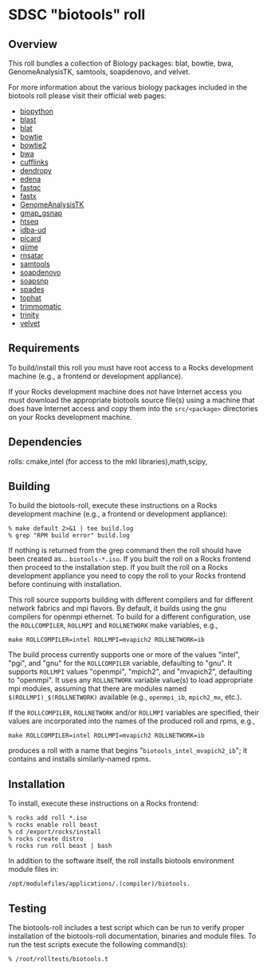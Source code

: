 # SDSC "biotools" roll

## Overview

This roll bundles a collection of Biology packages: blat, bowtie, bwa,
GenomeAnalysisTK, samtools, soapdenovo, and velvet.

For more information about the various biology packages included in the biotools
roll please visit their official web pages:

- <a href="http://biopython.org" target="_blank">biopython</a>
- <a href="http://blast.ncbi.nlm.nih.gov/Blast.cgi" target="_blank">blast</a>
- <a href="http://genome.ucsc.edu/goldenPath/help/blatSpec.html" target="_blank">blat</a>
- <a href="http://bowtie-bio.sourceforge.net" target="_blank">bowtie</a>
- <a href="http://bowtie-bio.sourceforge.net/bowtie2" target="_blank">bowtie2</a>
- <a href="http://bio-bwa.sourceforge.net" target="_blank">bwa</a>
- <a href="http://cufflinks.cbcb.umd.edu" target="_blank">cufflinks</a>
- <a href="http://pythonhosted.org/DendroPy" target="_blank">dendropy</a>
- <a href="http://www.genomic.ch/edena.php" target="_blank">edena</a>
- <a href="http://www.bioinformatics.babraham.ac.uk/projects/fastqc" target="_blank">fastqc</a>
- <a href="http://hannonlab.cshl.edu/fastx_toolkit" target="_blank">fastx</a>
- <a href="http://www.broadinstitute.org/gatk" target="_blank">GenomeAnalysisTK</a>
- <a href="http://research-pub.gene.com/gmap" target="_blank">gmap_gsnap</a>
- <a href="http://www-huber.embl.de/users/anders/HTSeq" target="_blank">htseq</a>
- <a href="http://i.cs.hku.hk/~alse/hkubrg/projects/idba_ud/index.html" target="_blank">idba-ud</a>
- <a href="http://i.cs.hku.hk/~alse/hkubrg/projects/idba_ud/index.html" target="_blank">picard</a>
- <a href="http://qiime.org" target="_blank">qiime</a>
- <a href="http://code.google.com/p/rna-star" target="_blank">rnsatar</a>
- <a href="http://samtools.sourceforge.net" target="_blank">samtools</a>
- <a href="http://soap.genomics.org.cn/soapdenovo.html" target="_blank">soapdenovo</a>
- <a href="http://soap.genomics.org.cn/soapsnp.html" target="_blank">soapsnp</a>
- <a href="http://bioinf.spbau.ru/en/spades" target="_blank">spades</a>
- <a href="http://tophat.cbcb.umd.ed" target="_blank">tophat</a>
- <a href="http://www.usadellab.org/cms/?page=trimmomatic" target="_blank">trimmomatic</a>
- <a href="http://trinityrnaseq.sourceforge.net" target="_blank">trinity</a>
- <a href="http://www.ebi.ac.uk/~zerbino/velvet/" target="_blank">velvet</a>
</description>


## Requirements

To build/install this roll you must have root access to a Rocks development
machine (e.g., a frontend or development appliance).

If your Rocks development machine does *not* have Internet access you must
download the appropriate biotools source file(s) using a machine that does have
Internet access and copy them into the `src/<package>` directories on your Rocks
development machine.


## Dependencies


rolls: cmake,intel (for access to the mkl libraries),math,scipy,

## Building

To build the biotools-roll, execute these instructions on a Rocks development
machine (e.g., a frontend or development appliance):

```shell
% make default 2>&1 | tee build.log
% grep "RPM build error" build.log
```

If nothing is returned from the grep command then the roll should have been
created as... `biotools-*.iso`. If you built the roll on a Rocks frontend then
proceed to the installation step. If you built the roll on a Rocks development
appliance you need to copy the roll to your Rocks frontend before continuing
with installation.

This roll source supports building with different compilers and for different
network fabrics and mpi flavors.  By default, it builds using the gnu compilers
for openmpi ethernet.  To build for a different configuration, use the
`ROLLCOMPILER`, `ROLLMPI` and `ROLLNETWORK` make variables, e.g.,

```shell
make ROLLCOMPILER=intel ROLLMPI=mvapich2 ROLLNETWORK=ib 
```
The build process currently supports one or more of the values "intel", "pgi",
and "gnu" for the `ROLLCOMPILER` variable, defaulting to "gnu".  It supports
`ROLLMPI` values "openmpi", "mpich2", and "mvapich2", defaulting to "openmpi".
It uses any `ROLLNETWORK` variable value(s) to load appropriate mpi modules,
assuming that there are modules named `$(ROLLMPI)_$(ROLLNETWORK)` available
(e.g., `openmpi_ib`, `mpich2_mx`, etc.).

If the `ROLLCOMPILER`, `ROLLNETWORK` and/or `ROLLMPI` variables are specified,
their values are incorporated into the names of the produced roll and rpms, e.g.,

```shell
make ROLLCOMPILER=intel ROLLMPI=mvapich2 ROLLNETWORK=ib
```
produces a roll with a name that begins "`biotools_intel_mvapich2_ib`"; it
contains and installs similarly-named rpms.


## Installation

To install, execute these instructions on a Rocks frontend:

```shell
% rocks add roll *.iso
% rocks enable roll beast
% cd /export/rocks/install
% rocks create distro
% rocks run roll beast | bash
```

In addition to the software itself, the roll installs biotools environment
module files in:

```shell
/opt/modulefiles/applications/.(compiler)/biotools.
```


## Testing

The biotools-roll includes a test script which can be run to verify proper
installation of the biotools-roll documentation, binaries and module files. To
run the test scripts execute the following command(s):

```shell
% /root/rolltests/biotools.t 
```
